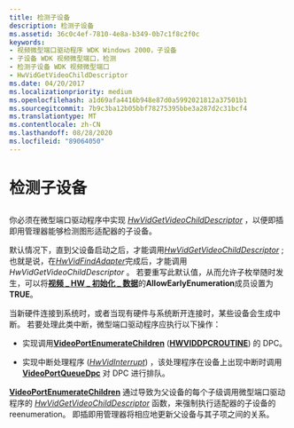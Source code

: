 ```yaml
---
title: 检测子设备
description: 检测子设备
ms.assetid: 36c0c4ef-7810-4e8a-b349-0b7c1f8c2f0c
keywords:
- 视频微型端口驱动程序 WDK Windows 2000，子设备
- 子设备 WDK 视频微型端口，检测
- 检测子设备 WDK 视频微型端口
- HwVidGetVideoChildDescriptor
ms.date: 04/20/2017
ms.localizationpriority: medium
ms.openlocfilehash: a1d69afa4416b948e87d0a5992021812a37501b1
ms.sourcegitcommit: 7b9c3ba12b05bbf78275395bbe3a287d2c31bcf4
ms.translationtype: MT
ms.contentlocale: zh-CN
ms.lasthandoff: 08/28/2020
ms.locfileid: "89064050"
---
```

# <a name="detecting-child-devices"></a>检测子设备


## <span id="ddk_detecting_child_devices_gg"></span><span id="DDK_DETECTING_CHILD_DEVICES_GG"></span>


你必须在微型端口驱动程序中实现 [*HwVidGetVideoChildDescriptor*](/windows-hardware/drivers/ddi/video/nc-video-pvideo_hw_get_child_descriptor) ，以便即插即用管理器能够检测图形适配器的子设备。

默认情况下，直到父设备启动之后，才能调用[*HwVidGetVideoChildDescriptor*](/windows-hardware/drivers/ddi/video/nc-video-pvideo_hw_get_child_descriptor) ;也就是说，在[*HwVidFindAdapter*](/windows-hardware/drivers/ddi/video/nc-video-pvideo_hw_find_adapter)完成后，才能调用*HwVidGetVideoChildDescriptor* 。 若要重写此默认值，从而允许子枚举随时发生，可以将[**视频 \_ HW \_ 初始化 \_ 数据**](/windows-hardware/drivers/ddi/video/ns-video-_video_hw_initialization_data)的**AllowEarlyEnumeration**成员设置为**TRUE**。

当新硬件连接到系统时，或者当现有硬件与系统断开连接时，某些设备会生成中断。 若要处理此类中断，微型端口驱动程序应执行以下操作：

-   实现调用[**VideoPortEnumerateChildren**](/windows-hardware/drivers/ddi/video/nf-video-videoportenumeratechildren) ([**HWVIDDPCROUTINE**](/windows-hardware/drivers/ddi/video/nc-video-pminiport_dpc_routine)) 的 DPC。

-   实现中断处理程序 ([*HwVidInterrupt*](/windows-hardware/drivers/ddi/video/nc-video-pvideo_hw_interrupt)) ，该处理程序在设备上出现中断时调用 [**VideoPortQueueDpc**](/windows-hardware/drivers/ddi/video/nf-video-videoportqueuedpc) 对 DPC 进行排队。

[**VideoPortEnumerateChildren**](/windows-hardware/drivers/ddi/video/nf-video-videoportenumeratechildren) 通过导致为父设备的每个子级调用微型端口驱动程序的 [*HwVidGetVideoChildDescriptor*](/windows-hardware/drivers/ddi/video/nc-video-pvideo_hw_get_child_descriptor) 函数，来强制执行适配器的子设备的 reenumeration。 即插即用管理器将相应地更新父设备与其子项之间的关系。

 

